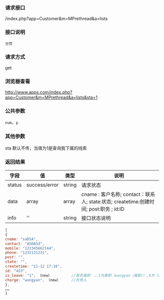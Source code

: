 ### **请求接口**
/index.php?app=Customer&m=MPrethread&a=lists

### **接口说明**
`分页`

### **请求方式**
get

### **浏览器查看**
http://www.apps.com/index.php?app=Customer&m=MPrethread&a=lists&sta=1

### **公共参数** 
`num`、`p`

### **其他参数**
sta  默认不传，当值为1是查询我下属的线索

### **返回结果**
|字段       |值             |类型    |说明           |
| --------- |--------      |--------|--------       |
|status     |success/error |string |请求状态         |
|data       |array         |array  | cname : 客户名称; contact：联系人;  state:状态; createtime:创建时间; post:职务 ; id:ID |
|info       | '' | string | 接口状态说明  |

``` javascript
[
{
cname: "saDSA",
contact: "ASDASd",
mobile: "122345662144",
phone: "1232131231",
post: "",
state: "",
createtime: "11-12 17:16",
id: "453",
is_leave: "1", （new）         //是否离职  ，1为离职（wangyan（离职））,0为（wangyan）
charge: "wangyan", （new）     //负责人
},
……
]